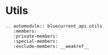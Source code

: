 # Utils

```{eval-rst}
.. automodule:: bluecurrent_api.utils
   :members:
   :private-members:
   :special-members:
   :exclude-members: __weakref__
```